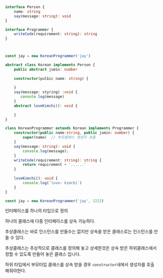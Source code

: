 ```typescript
interface Person {
    name: string
    say(message: string): void
}

interface Programmer {
    writeCode(requirement: string): string
}



const jay = new KoreanProgrammer('jay')

abstract class Korean implements Person {
    public abstract jumin: number
    
    constructor(pulbic name: string) {
        
    }
    say(message: styring) :void {
       console.log(message) 
    }
    abstract loveKimchi(): void {
        
    }
}

class KoreanProgrammer extends Korean implements Programmer {
    constructor(public name:string, public jumin: number) {
        super(name)  // 부모클래스 생성자 호출 
    }
    say(message: string): void {
        console.log(message);
    }
    writeCode(requirement: string): string {
        return requirement + '......'
    }
    
    loveKimchi(): void {
        console.log('love~ kimchi')
    }
}

const jay = new KoreanProgrammer('jay', 2222)
```

인터페이스를 하나의 타입으로 정의

하나의 클래스에 다중 인터페이스를 상속 가능하다.

추상클래스는 바로 인스턴스를 만들수는 없지만 상속을 받은 클래스로는 인스턴스를 만들 수 있다.

추상클래스는 추상적으로 클래스를 정의해 놓고 상세한것은 상속 받은 하위클래스에서 정할 수 있도록 만들어 놓은 클래스 입니다.

하위 타입에서 부모타입 클래스를 상속 받을 경우 `constructor`내에서 생성자를 호출 해줘야한다. 